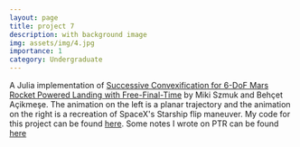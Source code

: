```yaml
---
layout: page
title: project 7
description: with background image
img: assets/img/4.jpg
importance: 1
category: Undergraduate
---
```


A Julia implementation of [Successive Convexification for 6-DoF Mars Rocket Powered Landing with Free-Final-Time](https://arxiv.org/pdf/1802.03827.pdf) by Miki Szmuk and Behçet Açikmeşe. The animation on the left is a planar trajectory and the animation on the right is a recreation of SpaceX's Starship flip maneuver. My code for this project can be found [here](https://github.com/govindchari/PTR). Some notes I wrote on PTR can be found [here](/assets/pdf/PTR%20Walkthrough.pdf)
